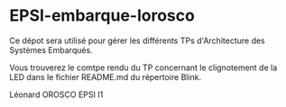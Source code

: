 # EPSI-embarque-lorosco

Ce dépot sera utilisé pour gérer les différents TPs d'Architecture des Systèmes Embarqués.

Vous trouverez le comtpe rendu du TP concernant le clignotement de la LED dans le fichier README.md du répertoire Blink.

Léonard OROSCO EPSI I1
